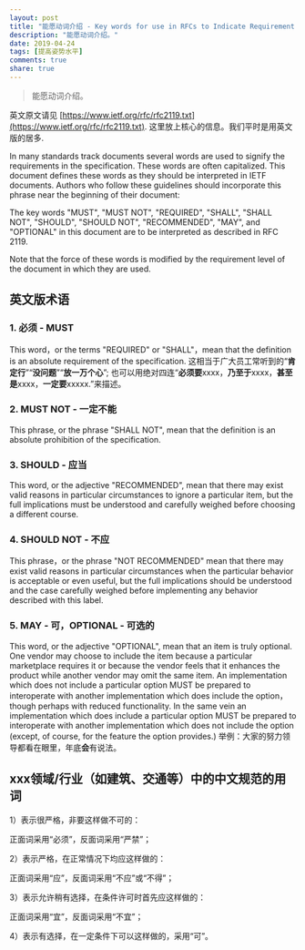 ```yaml
---
layout: post
title: "能愿动词介绍 - Key words for use in RFCs to Indicate Requirement Levels"
description: "能愿动词介绍。"
date: 2019-04-24
tags: [提高姿势水平]
comments: true
share: true
---
```


> 能愿动词介绍。

英文原文请见 [https://www.ietf.org/rfc/rfc2119.txt](https://www.ietf.org/rfc/rfc2119.txt). 这里放上核心的信息。我们平时是用英文版的居多.

   In many standards track documents several words are used to signify the requirements in the specification. These words are often capitalized. This document defines these words as they should be interpreted in IETF documents. Authors who follow these guidelines should incorporate this phrase near the beginning of their document:

The key words "MUST", "MUST NOT", "REQUIRED", "SHALL", "SHALL NOT", "SHOULD", "SHOULD NOT", "RECOMMENDED", "MAY", and "OPTIONAL" in this document are to be interpreted as described in RFC 2119.

Note that the force of these words is modified by the requirement level of the document in which they are used.

## 英文版术语
   
### 1. 必须 - MUST 

This word，or the terms "REQUIRED" or "SHALL"，mean that the definition is an absolute requirement of the specification. 这相当于广大员工常听到的“**肯定行**”“**没问题**”“**放一万个心**”; 也可以用绝对四连“**必须要**xxxx，**乃至于**xxxx，**甚至是**xxxx，**一定要**xxxxx.”来描述。

### 2. MUST NOT - 一定不能 

This phrase, or the phrase "SHALL NOT", mean that the definition is an absolute prohibition of the specification.

### 3. SHOULD - 应当  

This word, or the adjective "RECOMMENDED", mean that there may exist valid reasons in particular circumstances to ignore a particular item, but the full implications must be understood and carefully weighed before choosing a different course.

### 4. SHOULD NOT - 不应  

This phrase，or the phrase "NOT RECOMMENDED" mean that there may exist valid reasons in particular circumstances when the particular behavior is acceptable or even useful, but the full implications should be understood and the case carefully weighed before implementing any behavior described with this label.
   
### 5. MAY - 可，OPTIONAL - 可选的

This word, or the adjective "OPTIONAL", mean that an item is truly optional. One vendor may choose to include the item because a particular marketplace requires it or because the vendor feels that it enhances the product while another vendor may omit the same item. An implementation which does not include a particular option MUST be prepared to interoperate with another implementation which does include the option，though perhaps with reduced functionality. In the same vein an implementation which does include a particular option MUST be prepared to interoperate with another implementation which does not include the option (except, of course, for the feature the option provides.) 举例：大家的努力领导都看在眼里，年底**会**有说法。

## xxx领域/行业（如建筑、交通等）中的中文规范的用词

1）表示很严格，非要这样做不可的：

正面词采用“必须”，反面词采用“严禁”；

2）表示严格，在正常情况下均应这样做的：

正面词采用“应”，反面词采用“不应”或“不得”；

3）表示允许稍有选择，在条件许可时首先应这样做的：

正面词采用“宜”，反面词采用“不宜”；

4）表示有选择，在一定条件下可以这样做的，采用“可”。

